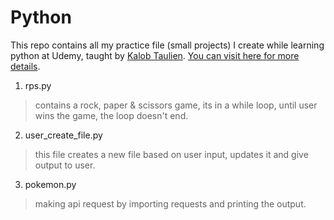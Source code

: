 # Python

This repo contains all my practice file (small projects) I create while learning python at Udemy, taught by [Kalob Taulien](https://github.com/KalobTaulien). 
[You can visit here for more details](https://www.udemy.com/course/the-ultimate-fullstack-web-development-bootcamp/).

1. rps.py 
  > contains a rock, paper & scissors game, its in a while loop, until user wins the game, the loop doesn't end.
 
2. user_create_file.py
  > this file creates a new file based on user input, updates it and give output to user.
  
3. pokemon.py
  > making api request by importing requests and printing the output.
